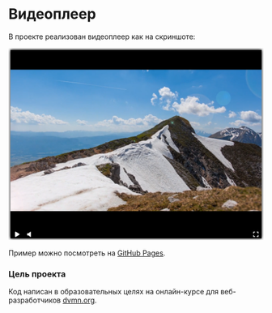 # Видеоплеер

В проекте реализован видеоплеер как на скриншоте:

![Player](screenshot.png)

Пример можно посмотреть на [GitHub Pages](https://uzapolsky.github.io/web-videoplayer/).


### Цель проекта

Код написан в образовательных целях на онлайн-курсе для веб-разработчиков [dvmn.org](https://dvmn.org/).
